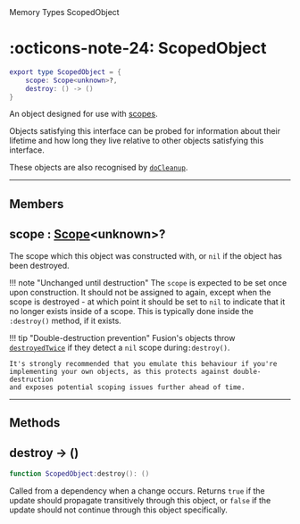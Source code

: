 <nav class="fusiondoc-api-breadcrumbs">
	<span>Memory</span>
	<span>Types</span>
	<span>ScopedObject</span>
</nav>

<h1 class="fusiondoc-api-header" markdown>
	<span class="fusiondoc-api-icon" markdown>:octicons-note-24:</span>
	<span class="fusiondoc-api-name">ScopedObject</span>
</h1>

```Lua
export type ScopedObject = {
	scope: Scope<unknown>?,
	destroy: () -> ()
}
```

An object designed for use with [scopes](../../types/scope).

Objects satisfying this interface can be probed for information about their
lifetime and how long they live relative to other objects satisfying this
interface. 

These objects are also recognised by [`doCleanup`](../../members/docleanup).

-----

## Members

<h2 markdown>
	scope
	<span class="fusiondoc-api-type">
		: <a href="../../types/scope">Scope</a>&lt;unknown&gt;?
	</span>
</h2>

The scope which this object was constructed with, or `nil` if the object has
been destroyed.

!!! note "Unchanged until destruction"
	The `scope` is expected to be set once upon construction. It should not be
	assigned to again, except when the scope is destroyed - at which point it
	should be set to `nil` to indicate that it no longer exists inside of a
	scope. This is typically done inside the `:destroy()` method, if it exists.

!!! tip "Double-destruction prevention"
	Fusion's objects throw
	[`destroyedTwice`](../../../general/errors/#destroyedtwice) if they detect
	a `nil` scope during`:destroy()`.

	It's strongly recommended that you emulate this behaviour if you're
	implementing your own objects, as this protects against double-destruction
	and exposes potential scoping issues further ahead of time.

-----

## Methods

<h2 markdown>
	destroy
	<span class="fusiondoc-api-type">
		-> ()
	</span>
</h2>

```Lua
function ScopedObject:destroy(): ()
```

Called from a dependency when a change occurs. Returns `true` if the update
should propagate transitively through this object, or `false` if the update
should not continue through this object specifically.